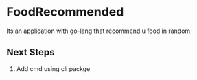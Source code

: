 # FoodRecommended
Its an application with go-lang that recommend u food in random

## Next Steps
1. Add cmd using cli packge